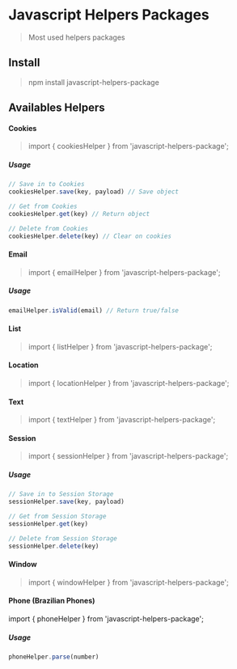 # Javascript Helpers Packages
> Most used helpers packages

## Install
> npm install javascript-helpers-package

## Availables Helpers

#### Cookies
> import { cookiesHelper } from 'javascript-helpers-package';

##### Usage
```javascript
// Save in to Cookies
cookiesHelper.save(key, payload) // Save object

// Get from Cookies
cookiesHelper.get(key) // Return object

// Delete from Cookies
cookiesHelper.delete(key) // Clear on cookies
```
#### Email
> import { emailHelper } from 'javascript-helpers-package';

##### Usage
```javascript
emailHelper.isValid(email) // Return true/false
```
#### List
> import { listHelper } from 'javascript-helpers-package';

#### Location
> import { locationHelper } from 'javascript-helpers-package';

#### Text
> import { textHelper } from 'javascript-helpers-package';

#### Session
> import { sessionHelper } from 'javascript-helpers-package';

##### Usage
```javascript
// Save in to Session Storage
sessionHelper.save(key, payload)

// Get from Session Storage
sessionHelper.get(key)

// Delete from Session Storage
sessionHelper.delete(key)
```

#### Window
> import { windowHelper } from 'javascript-helpers-package';

#### Phone (Brazilian Phones)
import { phoneHelper } from 'javascript-helpers-package';

##### Usage
```javascript
phoneHelper.parse(number)
```
